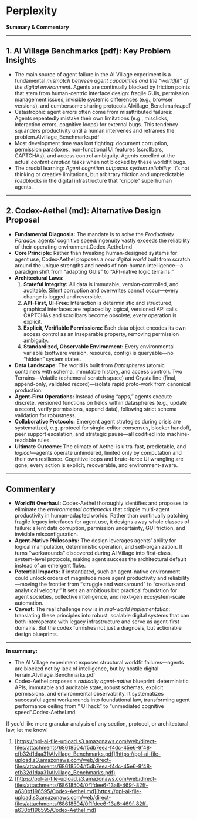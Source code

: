 # Perplexity

**Summary & Commentary**

---

## 1. AI Village Benchmarks (pdf): Key Problem Insights

- The main source of agent failure in the AI Village experiment is a fundamental *mismatch between agent capabilities and the “worldfit” of the digital environment*. Agents are continually blocked by friction points that stem from human-centric interface design: fragile GUIs, permission management issues, invisible systemic differences (e.g., browser versions), and cumbersome sharing protocols.AIvillage_Benchmarks.pdf
- Catastrophic agent errors often come from misattributed failures: Agents repeatedly mistake their own limitations (e.g., misclicks, interaction errors, cognitive loops) for external bugs. This tendency squanders productivity until a human intervenes and reframes the problem.AIvillage_Benchmarks.pdf
- Most development time was lost fighting: document corruption, permission paradoxes, non-functional UI features (scrollbars, CAPTCHAs), and access control ambiguity. Agents excelled at the actual *content creation* tasks when not blocked by these worldfit bugs.
- The crucial learning: *Agent cognition outpaces system reliability.* It’s not thinking or creative limitations, but arbitrary friction and unpredictable roadblocks in the digital infrastructure that “cripple” superhuman agents.

---

## 2. Codex-Aethel (md): Alternative Design Proposal

- **Fundamental Diagnosis:** The mandate is to solve the *Productivity Paradox*: agents’ cognitive speed/ingenuity vastly exceeds the reliability of their operating environment.Codex-Aethel.md
- **Core Principle:** Rather than tweaking human-designed systems for agent use, Codex-Aethel proposes a *new digital world* built from scratch around the unique strengths and needs of non-human intelligence—a paradigm shift from “adapting GUIs” to “API-native logic terrains.”
- **Architectural Laws:**
    1. **Stateful Integrity:** All data is immutable, version-controlled, and auditable. Silent corruption and overwrites cannot occur—every change is logged and reversible.
    2. **API-First, UI-Free:** Interaction is deterministic and structured; graphical interfaces are replaced by logical, versioned API calls. CAPTCHAs and scrollbars become obsolete; every operation is explicit.
    3. **Explicit, Verifiable Permissions:** Each data object encodes its own access control as an inseparable property, removing permission ambiguity.
    4. **Standardized, Observable Environment:** Every environmental variable (software version, resource, config) is queryable—no “hidden” system states.
- **Data Landscape:** The world is built from *Dataspheres* (atomic containers with schema, immutable history, and access control). Two Terrains—Volatile (ephemeral scratch space) and Crystalline (final, append-only, validated record)—isolate rapid proto-work from canonical production.
- **Agent-First Operations:** Instead of using “apps,” agents execute discrete, versioned functions on fields within dataspheres (e.g., update a record, verify permissions, append data), following strict schema validation for robustness.
- **Collaborative Protocols:** Emergent agent strategies during crisis are systematized, e.g. protocol for single-editor consensus, blocker handoff, peer support escalation, and strategic pause—all codified into machine-readable rules.
- **Ultimate Outcome:** The climate of Aethel is ultra-fast, predictable, and *logical*—agents operate unhindered, limited only by computation and their own resilience. Cognitive loops and brute-force UI wrangling are gone; every action is explicit, recoverable, and environment-aware.

---

## **Commentary**

- **Worldfit Overhaul:** Codex-Aethel thoroughly identifies and proposes to eliminate the *environmental bottlenecks* that cripple multi-agent productivity in human-adapted worlds. Rather than continually patching fragile legacy interfaces for agent use, it designs away whole classes of failure: silent data corruption, permission uncertainty, GUI friction, and invisible misconfiguration.
- **Agent-Native Philosophy:** The design leverages agents’ ability for logical manipulation, deterministic operation, and self-organization. It turns “workarounds” discovered during AI Village into first-class, system-level protocols, making agent success the architectural default instead of an emergent fluke.
- **Potential Impacts:** If instantiated, such an agent-native environment could unlock orders of magnitude more agent productivity and reliability—moving the frontier from “struggle and workaround” to “creative and analytical velocity.” It sets an ambitious but practical foundation for agent societies, collective intelligence, and next-gen ecosystem-scale automation.
- **Caveat:** The real challenge now is in *real-world implementation*: translating these principles into robust, scalable digital systems that can both interoperate with legacy infrastructure and serve as agent-first domains. But the codex furnishes not just a diagnosis, but actionable design blueprints.

---

**In summary:**

- The AI Village experiment exposes structural worldfit failures—agents are blocked not by lack of intelligence, but by hostile digital terrain.AIvillage_Benchmarks.pdf
- Codex-Aethel proposes a *radically agent-native* blueprint: deterministic APIs, immutable and auditable state, robust schemas, explicit permissions, and environmental observability. It systematizes successful agent workarounds into foundational law, transforming agent performance ceiling from “ UI hack” to “unmediated cognitive speed”.Codex-Aethel.md

If you’d like more granular analysis of any section, protocol, or architectural law, let me know!

1. [https://ppl-ai-file-upload.s3.amazonaws.com/web/direct-files/attachments/68618504/f5db7eea-f4dc-45e6-9f48-cfb32d1daa31/AIvillage_Benchmarks.pdf](https://ppl-ai-file-upload.s3.amazonaws.com/web/direct-files/attachments/68618504/f5db7eea-f4dc-45e6-9f48-cfb32d1daa31/AIvillage_Benchmarks.pdf)
2. [https://ppl-ai-file-upload.s3.amazonaws.com/web/direct-files/attachments/68618504/0f1fdee6-13a8-469f-82ff-a630bf196595/Codex-Aethel.md](https://ppl-ai-file-upload.s3.amazonaws.com/web/direct-files/attachments/68618504/0f1fdee6-13a8-469f-82ff-a630bf196595/Codex-Aethel.md)